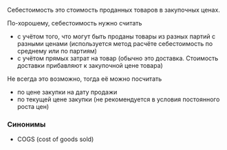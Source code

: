 Себестоимость это стоимость проданных товаров в закупочных ценах.

По-хорошему, себестоимость нужно считать
- с учётом того, что могут быть проданы товары из разных партий с разными ценами (используется метод расчёте себестоимость по среднему или по партиям)
- с учётом прямых затрат на товар (обычно это доставка. Стоимость доставки прибавляют к закупочной цене товара)


Не всегда это возможно, тогда её можно посчитать 
- по цене закупки на дату продажи
- по текущей цене закупки (не рекомендуется в условия постоянного роста цен)


### Синонимы
- COGS (cost of goods sold)